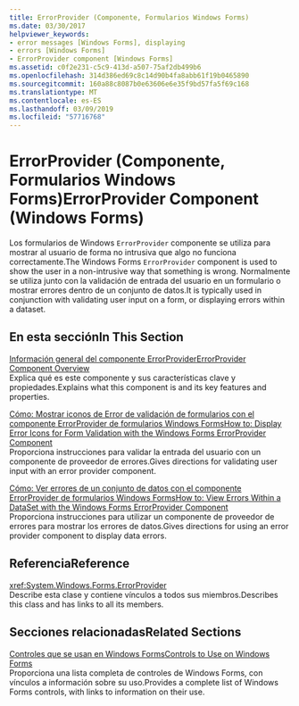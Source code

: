 ```yaml
---
title: ErrorProvider (Componente, Formularios Windows Forms)
ms.date: 03/30/2017
helpviewer_keywords:
- error messages [Windows Forms], displaying
- errors [Windows Forms]
- ErrorProvider component [Windows Forms]
ms.assetid: c0f2e231-c5c9-413d-a507-75af2db499b6
ms.openlocfilehash: 314d386ed69c8c14d90b4fa8abb61f19b0465890
ms.sourcegitcommit: 160a88c8087b0e63606e6e35f9bd57fa5f69c168
ms.translationtype: MT
ms.contentlocale: es-ES
ms.lasthandoff: 03/09/2019
ms.locfileid: "57716768"
---
```

# <a name="errorprovider-component-windows-forms"></a><span data-ttu-id="95743-102">ErrorProvider (Componente, Formularios Windows Forms)</span><span class="sxs-lookup"><span data-stu-id="95743-102">ErrorProvider Component (Windows Forms)</span></span>
<span data-ttu-id="95743-103">Los formularios de Windows `ErrorProvider` componente se utiliza para mostrar al usuario de forma no intrusiva que algo no funciona correctamente.</span><span class="sxs-lookup"><span data-stu-id="95743-103">The Windows Forms `ErrorProvider` component is used to show the user in a non-intrusive way that something is wrong.</span></span> <span data-ttu-id="95743-104">Normalmente se utiliza junto con la validación de entrada del usuario en un formulario o mostrar errores dentro de un conjunto de datos.</span><span class="sxs-lookup"><span data-stu-id="95743-104">It is typically used in conjunction with validating user input on a form, or displaying errors within a dataset.</span></span>  
  
## <a name="in-this-section"></a><span data-ttu-id="95743-105">En esta sección</span><span class="sxs-lookup"><span data-stu-id="95743-105">In This Section</span></span>  
 [<span data-ttu-id="95743-106">Información general del componente ErrorProvider</span><span class="sxs-lookup"><span data-stu-id="95743-106">ErrorProvider Component Overview</span></span>](errorprovider-component-overview-windows-forms.md)  
 <span data-ttu-id="95743-107">Explica qué es este componente y sus características clave y propiedades.</span><span class="sxs-lookup"><span data-stu-id="95743-107">Explains what this component is and its key features and properties.</span></span>  
  
 [<span data-ttu-id="95743-108">Cómo: Mostrar iconos de Error de validación de formularios con el componente ErrorProvider de formularios Windows Forms</span><span class="sxs-lookup"><span data-stu-id="95743-108">How to: Display Error Icons for Form Validation with the Windows Forms ErrorProvider Component</span></span>](display-error-icons-for-form-validation-with-wf-errorprovider.md)  
 <span data-ttu-id="95743-109">Proporciona instrucciones para validar la entrada del usuario con un componente de proveedor de errores.</span><span class="sxs-lookup"><span data-stu-id="95743-109">Gives directions for validating user input with an error provider component.</span></span>  
  
 [<span data-ttu-id="95743-110">Cómo: Ver errores de un conjunto de datos con el componente ErrorProvider de formularios Windows Forms</span><span class="sxs-lookup"><span data-stu-id="95743-110">How to: View Errors Within a DataSet with the Windows Forms ErrorProvider Component</span></span>](view-errors-within-a-dataset-with-wf-errorprovider-component.md)  
 <span data-ttu-id="95743-111">Proporciona instrucciones para utilizar un componente de proveedor de errores para mostrar los errores de datos.</span><span class="sxs-lookup"><span data-stu-id="95743-111">Gives directions for using an error provider component to display data errors.</span></span>  
  
## <a name="reference"></a><span data-ttu-id="95743-112">Referencia</span><span class="sxs-lookup"><span data-stu-id="95743-112">Reference</span></span>  
 <xref:System.Windows.Forms.ErrorProvider>  
 <span data-ttu-id="95743-113">Describe esta clase y contiene vínculos a todos sus miembros.</span><span class="sxs-lookup"><span data-stu-id="95743-113">Describes this class and has links to all its members.</span></span>  
  
## <a name="related-sections"></a><span data-ttu-id="95743-114">Secciones relacionadas</span><span class="sxs-lookup"><span data-stu-id="95743-114">Related Sections</span></span>  
 [<span data-ttu-id="95743-115">Controles que se usan en Windows Forms</span><span class="sxs-lookup"><span data-stu-id="95743-115">Controls to Use on Windows Forms</span></span>](controls-to-use-on-windows-forms.md)  
 <span data-ttu-id="95743-116">Proporciona una lista completa de controles de Windows Forms, con vínculos a información sobre su uso.</span><span class="sxs-lookup"><span data-stu-id="95743-116">Provides a complete list of Windows Forms controls, with links to information on their use.</span></span>
